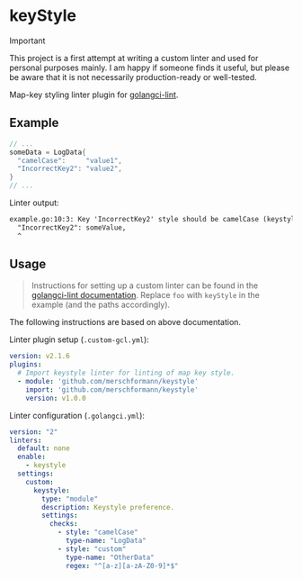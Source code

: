 # keyStyle

> [!IMPORTANT]
> This project is a first attempt at writing a custom linter and used for personal purposes mainly. I am happy if someone finds it useful, but please be aware that it is not necessarily production-ready or well-tested.

Map-key styling linter plugin for [golangci-lint](https://golangci-lint.run/).

## Example

```go
// ...
someData = LogData{
  "camelCase":     "value1",
  "IncorrectKey2": "value2",
}
// ...
```

Linter output:

```txt
example.go:10:3: Key 'IncorrectKey2' style should be camelCase (keystyle)
  "IncorrectKey2": someValue,
  ^
```

## Usage

> Instructions for setting up a custom linter can be found in the [golangci-lint documentation](https://golangci-lint.run/plugins/module-plugins/). Replace `foo` with `keyStyle` in the example (and the paths accordingly).

The following instructions are based on above documentation.

Linter plugin setup (`.custom-gcl.yml`):

```yaml
version: v2.1.6
plugins:
  # Import keystyle linter for linting of map key style.
  - module: 'github.com/merschformann/keystyle'
    import: 'github.com/merschformann/keystyle'
    version: v1.0.0
```

Linter configuration (`.golangci.yml`):

```yaml
version: "2"
linters:
  default: none
  enable:
    - keystyle
  settings:
    custom:
      keystyle:
        type: "module"
        description: Keystyle preference.
        settings:
          checks:
            - style: "camelCase"
              type-name: "LogData"
            - style: "custom"
              type-name: "OtherData"
              regex: "^[a-z][a-zA-Z0-9]*$"
```
